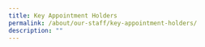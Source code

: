 ```yaml
---
title: Key Appointment Holders
permalink: /about/our-staff/key-appointment-holders/
description: ""
---
```

